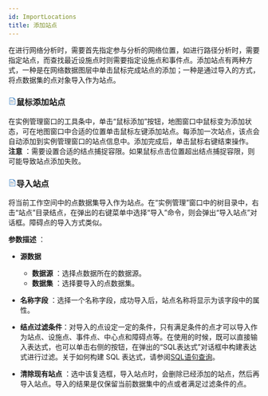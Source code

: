 ```yaml
---
id: ImportLocations
title: 添加站点
---
```

在进行网络分析时，需要首先指定参与分析的网络位置，如进行路径分析时，需要指定站点，而查找最近设施点时则需要指定设施点和事件点。添加站点有两种方式，一种是在网络数据图层中单击鼠标完成站点的添加；一种是通过导入的方式，将点数据集的点对象导入作为站点。

### ![](../img/read.gif)鼠标添加站点

在实例管理窗口的工具条中，单击“鼠标添加”按钮，地图窗口中鼠标变为添加状态，可在地图窗口中合适的位置单击鼠标左键添加站点。每添加一次站点，该点会自动添加到实例管理窗口的站点信息中。添加完成后，单击鼠标右键结束操作。
**注意** ：需要设置合适的结点捕捉容限。如果鼠标点击位置超出结点捕捉容限，则可能导致站点添加失败。

### ![](../img/read.gif)导入站点

将当前工作空间中的点数据集导入作为站点。在“实例管理”窗口中的树目录中，右击“站点”目录结点，在弹出的右键菜单中选择“导入”命令，则会弹出“导入站点”对话框。障碍点的导入方式类似。

**参数描述** ：
* **源数据**
  * **数据源** ：选择点数据所在的数据源。
  * **数据集** ：选择要导入的点数据集。
* **名称字段** ：选择一个名称字段，成功导入后，站点名称将显示为该字段中的属性。
* **结点过滤条件**：对导入的点设定一定的条件，只有满足条件的点才可以导入作为站点、设施点、事件点、中心点和障碍点等。在使用的时候，既可以直接输入表达式，也可以单击右侧的按钮，在弹出的“SQL表达式”对话框中构建表达式进行过滤。关于如何构建 SQL 表达式，请参阅[SQL语句查询](../Query/SQLQueryDia)。

* **清除现有站点** ：选中该复选框，导入站点时，会删除已经添加的站点，然后再导入站点。导入的结果是仅保留当前数据集中的点或者满足过滤条件的点。